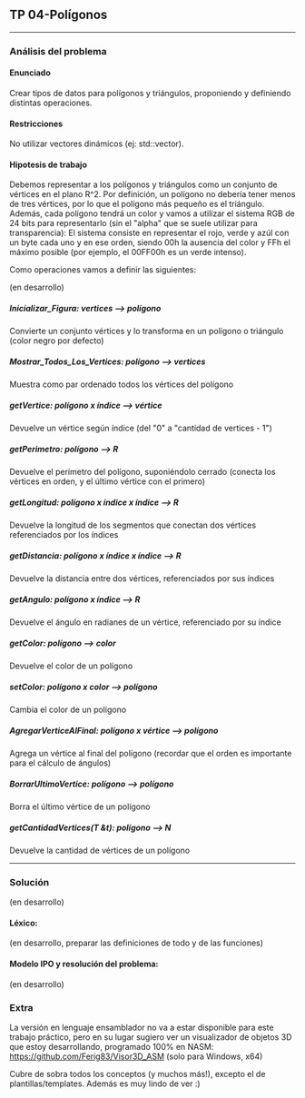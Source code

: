 ## TP 04-Polígonos

---

### Análisis del problema

#### Enunciado
 Crear tipos de datos para polígonos y triángulos, proponiendo y definiendo distintas operaciones.

#### Restricciones
No utilizar vectores dinámicos (ej: std::vector).  

#### Hipotesis de trabajo

Debemos representar a los polígonos y triángulos como un conjunto de vértices en el plano R^2. Por definición, un polígono no debería tener menos de tres vértices, por lo que el polígono más pequeño es el triángulo. Además, cada polígono tendrá un color y vamos a utilizar el sistema RGB de 24 bits para representarlo (sin el "alpha" que se suele utilizar para transparencia): El sistema consiste en representar el rojo, verde y azúl con un byte cada uno y en ese orden, siendo 00h la ausencia del color y FFh el máximo posible (por ejemplo, el 00FF00h es un verde intenso).

Como operaciones vamos a definir las siguientes:

(en desarrollo)

##### Inicializar_Figura:  vertices --> polígono
Convierte un conjunto vértices y lo transforma en un polígono o triángulo (color negro por defecto)

##### Mostrar_Todos_Los_Vertices: polígono --> vertices
Muestra como par ordenado todos los vértices del polígono

##### getVertice: polígono x índice --> vértice
Devuelve un vértice según índice (del "0" a "cantidad de vertices - 1")

##### getPerimetro: polígono --> R
Devuelve el perímetro del polígono, suponiéndolo cerrado (conecta los vértices en orden, y el último vértice con el primero)

##### getLongitud:  polígono x índice x índice --> R
Devuelve la longitud de los segmentos que conectan dos vértices referenciados por los índices

##### getDistancia: polígono x índice x índice --> R
Devuelve la distancia entre dos vértices, referenciados por sus índices

##### getAngulo:  polígono x índice --> R 
Devuelve el ángulo en radianes de un vértice, referenciado por su índice

##### getColor:  polígono --> color
Devuelve el color de un polígono

##### setColor: polígono x color --> polígono
Cambia el color de un polígono

##### AgregarVerticeAlFinal: polígono x vértice --> polígono
Agrega un vértice al final del polígono (recordar que el orden es importante para el cálculo de ángulos)

##### BorrarUltimoVertice: polígono --> polígono
Borra el último vértice de un polígono

##### getCantidadVertices(T &t): polígono --> N
Devuelve la cantidad de vértices de un polígono


---
### Solución

(en desarrollo)

#### Léxico:


(en desarrollo, preparar las definiciones de todo y de las funciones)

#### Modelo IPO y resolución del problema:

(en desarrollo)

### Extra

La versión en lenguaje ensamblador no va a estar disponible para este trabajo práctico, pero en su lugar sugiero ver un visualizador de objetos 3D que estoy desarrollando, programado 100% en NASM: https://github.com/Ferig83/Visor3D_ASM   (solo para Windows, x64)

Cubre de sobra todos los conceptos (y muchos más!), excepto el de plantillas/templates. Además es muy lindo de ver :)  
